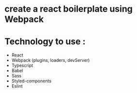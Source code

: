 # create a react boilerplate using Webpack

# Technology to use :

- React
- Webpack (plugins, loaders, devServer)
- Typescript
- Babel
- Sass
- Styled-components
- Eslint
